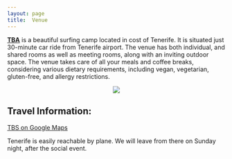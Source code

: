```yaml
---
layout: page
title:  Venue
---
```



[**TBA**](https://TBA) is a beautiful surfing camp located in cost of Tenerife. It is situated just 30-minute car ride from Tenerife airport. The venue has both individual, and shared rooms as well as meeting rooms, along with an inviting outdoor space. The venue takes care of all your meals and coffee breaks, considering various dietary requirements, including vegan, vegetarian, gluten-free, and allergy restrictions.



<center>
<img src="/assets/images/background/b4.jpg" style="max-width: 600px;"/>
</center>


## Travel Information:

[TBS on Google Maps](https://maps.app.goo.gl/swrR8i11xKtXHt8w8)

Tenerife is easily reachable by plane. We will leave from there on Sunday night, after the social event.